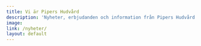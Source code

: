 ```yaml
---
title: Vi är Pipers Hudvård
description: 'Nyheter, erbjudanden och information från Pipers Hudvård'
image:
link: /nyheter/
layout: default
---
```


